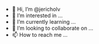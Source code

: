 - 👋 Hi, I’m @jericholv
- 👀 I’m interested in ...
- 🌱 I’m currently learning ...
- 💞️ I’m looking to collaborate on ...
- 📫 How to reach me ...

<!---
jericholv/jericholv is a ✨ special ✨ repository because its `README.md` (this file) appears on your GitHub profile.
You can click the Preview link to take a look at your changes.
--->
